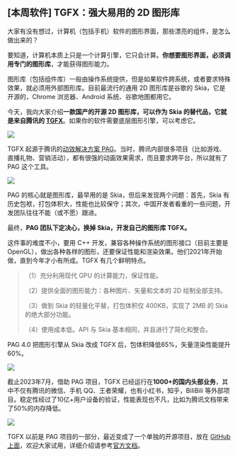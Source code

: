 ## [本周软件] TGFX：强大易用的 2D 图形库

大家有没有想过，计算机（包括手机）软件的图形界面，那些漂亮的组件，是怎么做出来的？

要知道，计算机本质上只是一个计算引擎，它只会计算。**你想要图形界面，必须调用专门的图形库**，才能获得图形能力。

图形库（包括组件库）一般由操作系统提供，但是如果软件跨系统，或者要求特殊效果，就必须用外部图形库。目前最流行的通用 2D 图形库是谷歌的 Skia，它是开源的，Chrome 浏览器、Android 系统、谷歌地图都用它。

今天，我向大家介绍**一款国产的开源 2D 图形库，可以作为 Skia 的替代品，它就是来自腾讯的 [TGFX](https://github.com/Tencent/tgfx)**。如果你的软件需要底层图形引擎，可以考虑它。

![](https://cdn.beekka.com/blogimg/asset/202311/bg2023111108.webp)

TGFX 起源于腾讯的[动效解决方案 PAG](https://pag.art/)。当时，腾讯内部很多项目（比如游戏、直播礼物、营销活动），都有很强的动画效果需求，而且要求跨平台，所以就有了 PAG 这个工具。

![](https://cdn.beekka.com/blogimg/asset/202311/bg2023111109.webp)

PAG 的核心就是图形库，最早用的是 Skia，但后来发现两个问题：首先，Skia 有历史包袱，打包体积大，性能也比较保守；其次，中国开发者看重的一些问题，开发团队往往不能（或不愿）跟进。

最终，**PAG 团队下定决心，换掉 Skia，开发自己的图形库 TGFX。**

这件事的难度不小，要用 C++ 开发，兼容各种操作系统的图形接口（目前主要是 OpenGL），做出各种各样的图形，还要保证性能和渲染效果。他们2021年开始做，直到今年才小有所成。TGFX 有几个鲜明特点。

> （1）充分利用现代 GPU 的计算能力，保证性能。
> 
> （2）提供全面的图形能力：各种图片、矢量和文本的 2D 绘制全部支持。
> 
> （3）做到 Skia 的轻量化平替，打包体积仅 400KB，实现了 2MB 的 Skia 的绝大部分功能。
> 
> （4）使用成本低。API 与 Skia 基本相同，并且进行了简化和整合。

PAG 4.0 把图形引擎从 Skia 改成 TGFX 后，包体积降低65%，矢量渲染性能提升 60%。

![](https://cdn.beekka.com/blogimg/asset/202311/bg2023111110.webp)

截止2023年7月，借助 PAG 项目，TGFX 已经运行在**1000+的国内头部业务**，其中不仅有腾讯的微信、手机 QQ、王者荣耀，也有小红书，知乎，BiliBili 等外部项目。稳定性经过了10亿+用户设备的验证，性能表现也不凡，比如为腾讯文档带来了50%的内存降低。

![](https://cdn.beekka.com/blogimg/asset/202311/bg2023111112.webp)

TGFX 以前是 PAG 项目的一部分，最近变成了一个单独的开源项目，放在 [GitHub 上面](https://github.com/Tencent/tgfx)，欢迎大家试用，详细介绍请参考[官方文档](https://docs.qq.com/doc/DREh2bnFGR2RKc3BV)。